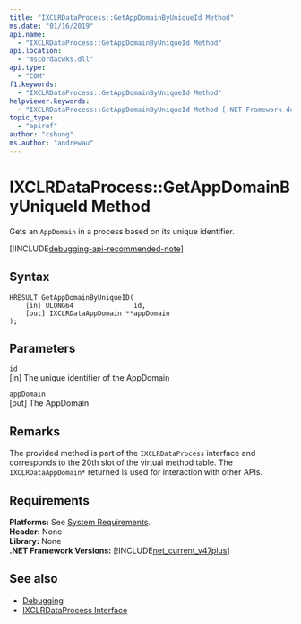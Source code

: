 ```yaml
---
title: "IXCLRDataProcess::GetAppDomainByUniqueId Method"
ms.date: "01/16/2019"
api.name:
  - "IXCLRDataProcess::GetAppDomainByUniqueId Method"
api.location:
  - "mscordacwks.dll"
api.type:
  - "COM"
f1.keywords:
  - "IXCLRDataProcess::GetAppDomainByUniqueId Method"
helpviewer.keywords:
  - "IXCLRDataProcess::GetAppDomainByUniqueId Method [.NET Framework debugging]"
topic_type:
  - "apiref"
author: "cshung"
ms.author: "andrewau"
---
```

# IXCLRDataProcess::GetAppDomainByUniqueId Method

Gets an `AppDomain` in a process based on its unique identifier.

[!INCLUDE[debugging-api-recommended-note](../../../../includes/debugging-api-recommended-note.md)]

## Syntax
```
HRESULT GetAppDomainByUniqueID(
    [in] ULONG64               id,
    [out] IXCLRDataAppDomain **appDomain
);
```

## Parameters

`id`\
[in] The unique identifier of the AppDomain

`appDomain`\
[out] The AppDomain

## Remarks

The provided method is part of the `IXCLRDataProcess` interface and corresponds to the 20th slot of the virtual method table. The `IXCLRDataAppDomain*` returned is used for interaction with other APIs.

## Requirements
**Platforms:** See [System Requirements](../../../../docs/framework/get-started/system-requirements.md).  
**Header:** None  
**Library:** None  
**.NET Framework Versions:** [!INCLUDE[net_current_v47plus](../../../../includes/net-current-v47plus.md)]  

## See also
- [Debugging](index.md)
- [IXCLRDataProcess Interface](ixclrdataprocess-interface.md)
